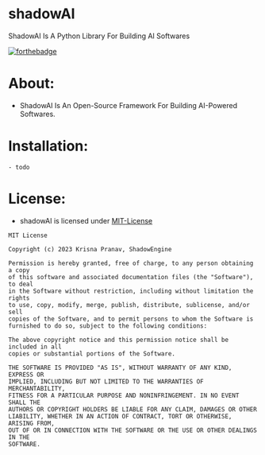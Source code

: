 # shadowAI
ShadowAI Is A Python Library For Building AI Softwares 

[![forthebadge](https://forthebadge.com/images/badges/made-with-python.svg)](https://forthebadge.com)

# About:
- ShadowAI Is An Open-Source Framework For Building AI-Powered Softwares.

# Installation:
```
- todo
```

# License:
- shadowAI is licensed under [MIT-License](https://github.com/TheShadowEngine/shadowAI/blob/master/LICENSE)
```
MIT License

Copyright (c) 2023 Krisna Pranav, ShadowEngine

Permission is hereby granted, free of charge, to any person obtaining a copy
of this software and associated documentation files (the "Software"), to deal
in the Software without restriction, including without limitation the rights
to use, copy, modify, merge, publish, distribute, sublicense, and/or sell
copies of the Software, and to permit persons to whom the Software is
furnished to do so, subject to the following conditions:

The above copyright notice and this permission notice shall be included in all
copies or substantial portions of the Software.

THE SOFTWARE IS PROVIDED "AS IS", WITHOUT WARRANTY OF ANY KIND, EXPRESS OR
IMPLIED, INCLUDING BUT NOT LIMITED TO THE WARRANTIES OF MERCHANTABILITY,
FITNESS FOR A PARTICULAR PURPOSE AND NONINFRINGEMENT. IN NO EVENT SHALL THE
AUTHORS OR COPYRIGHT HOLDERS BE LIABLE FOR ANY CLAIM, DAMAGES OR OTHER
LIABILITY, WHETHER IN AN ACTION OF CONTRACT, TORT OR OTHERWISE, ARISING FROM,
OUT OF OR IN CONNECTION WITH THE SOFTWARE OR THE USE OR OTHER DEALINGS IN THE
SOFTWARE.
```
